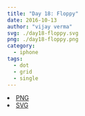 ```yaml
---
title: "Day 18: Floppy"
date: 2016-10-13
author: "vijay verma"
svg: ./day18-floppy.svg
png: ./day18-floppy.png
category:
  - iphone
tags:
  - dot
  - grid
  - single
---
```

<li><a href="./day18-floppy.png" download className="btn-png">PNG</a></li>
<li><a href="./day18-floppy.svg" download className="btn-svg">SVG</a></li>
